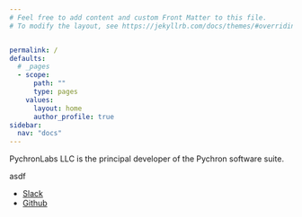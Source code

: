 ```yaml
---
# Feel free to add content and custom Front Matter to this file.
# To modify the layout, see https://jekyllrb.com/docs/themes/#overriding-theme-defaults


permalink: /
defaults:
  # _pages
  - scope:
      path: ""
      type: pages
    values:
      layout: home
      author_profile: true
sidebar:
  nav: "docs"
---
```


PychronLabs LLC is the principal developer of the Pychron software suite.

asdf
- [Slack](https://nmgrl.slack.com)
- [Github](https://github.com/NMGRL/pychron)
